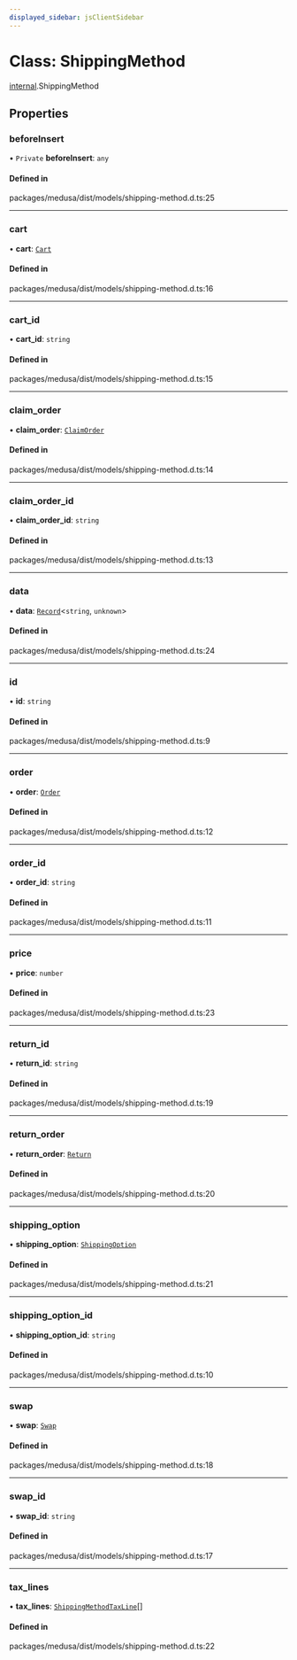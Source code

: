 ```yaml
---
displayed_sidebar: jsClientSidebar
---
```


# Class: ShippingMethod

[internal](../modules/internal.md).ShippingMethod

## Properties

### beforeInsert

• `Private` **beforeInsert**: `any`

#### Defined in

packages/medusa/dist/models/shipping-method.d.ts:25

___

### cart

• **cart**: [`Cart`](internal.Cart.md)

#### Defined in

packages/medusa/dist/models/shipping-method.d.ts:16

___

### cart\_id

• **cart\_id**: `string`

#### Defined in

packages/medusa/dist/models/shipping-method.d.ts:15

___

### claim\_order

• **claim\_order**: [`ClaimOrder`](internal.ClaimOrder.md)

#### Defined in

packages/medusa/dist/models/shipping-method.d.ts:14

___

### claim\_order\_id

• **claim\_order\_id**: `string`

#### Defined in

packages/medusa/dist/models/shipping-method.d.ts:13

___

### data

• **data**: [`Record`](../modules/internal.md#record)<`string`, `unknown`\>

#### Defined in

packages/medusa/dist/models/shipping-method.d.ts:24

___

### id

• **id**: `string`

#### Defined in

packages/medusa/dist/models/shipping-method.d.ts:9

___

### order

• **order**: [`Order`](internal.Order.md)

#### Defined in

packages/medusa/dist/models/shipping-method.d.ts:12

___

### order\_id

• **order\_id**: `string`

#### Defined in

packages/medusa/dist/models/shipping-method.d.ts:11

___

### price

• **price**: `number`

#### Defined in

packages/medusa/dist/models/shipping-method.d.ts:23

___

### return\_id

• **return\_id**: `string`

#### Defined in

packages/medusa/dist/models/shipping-method.d.ts:19

___

### return\_order

• **return\_order**: [`Return`](internal.Return.md)

#### Defined in

packages/medusa/dist/models/shipping-method.d.ts:20

___

### shipping\_option

• **shipping\_option**: [`ShippingOption`](internal.ShippingOption.md)

#### Defined in

packages/medusa/dist/models/shipping-method.d.ts:21

___

### shipping\_option\_id

• **shipping\_option\_id**: `string`

#### Defined in

packages/medusa/dist/models/shipping-method.d.ts:10

___

### swap

• **swap**: [`Swap`](internal.Swap.md)

#### Defined in

packages/medusa/dist/models/shipping-method.d.ts:18

___

### swap\_id

• **swap\_id**: `string`

#### Defined in

packages/medusa/dist/models/shipping-method.d.ts:17

___

### tax\_lines

• **tax\_lines**: [`ShippingMethodTaxLine`](internal.ShippingMethodTaxLine.md)[]

#### Defined in

packages/medusa/dist/models/shipping-method.d.ts:22
